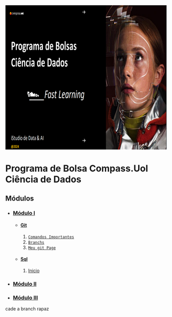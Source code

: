 <div align="center">
  <img src="Img/ImgIlustrativa.png" height=450px width=800px"/>
</div>

# Programa de Bolsa Compass.Uol Ciência de Dados

## Módulos
* ### [Módulo I](/Modulo%20I%20/)
  * #### [Git](/Modulo%20I/Parte1-Git/)
    1. [`Comandos Importantes`](/Modulo%20I/Parte1-Git/comandosGitFundamentais.md)
    2. [`Branchs`  ](/Modulo%20I/Parte1-Git/branch.md)
    3. [`Meu git Page`](https://kaladabrio2020.github.io/)
  * #### [Sql](/Modulo%20I/Parte2-Sql/)
      1. [Inicio]()
* ### [Módulo II]()
* ### [Módulo III]()

cade a branch rapaz 
